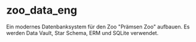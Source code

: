 # zoo_data_eng
Ein modernes Datenbanksystem für den Zoo "Prämsen Zoo" aufbauen. Es werden Data Vault, Star Schema, ERM und SQLite verwendet.
